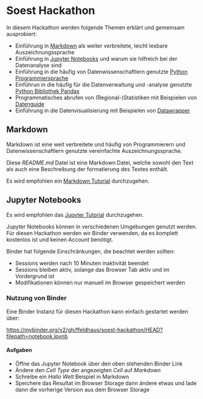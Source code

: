 # Soest Hackathon

In diesem Hackathon werden folgende Themen erklärt und gemeinsam ausprobiert:

- Einführung in [Markdown](https://de.wikipedia.org/wiki/Markdown) als weiter verbreitete, leicht lesbare Auszeichnungssprache
- Einführung in [Jupyter Notebooks](https://jupyter-tutorial.readthedocs.io/de/latest/intro.html) und warum  sie hilfreich bei der Datenanalyse sind
- Einführung in die häufig von Datenwissenschaftlern genutzte [Python Programmiersprache](https://www.python.org/)
- Einführun in die häufig für die Datenverwaltung und -analyse genutzte [Python Bibliothek Pandas](https://de.wikipedia.org/wiki/Pandas_(Software))
- Programmatisches abrufen von (Regional-)Statistiken mit Beispielen von [Datenguide](https://datengui.de/)
- Einführung in die Datenvisualisierung mit Beispielen von [Datawrapper](https://www.datawrapper.de/)

## Markdown

Markdown ist eine weit verbreitete und häufig von Programmierern und Datenwissenschaftlern genutzte vereinfachte Auszeichnungssprache.

Diese *README.md* Datei ist eine Markdown Datei, welche sowohl den Text als auch eine Beschreibung der formatierung des Textes enthält.

Es wird empfohlen ein [Markdown Tutorial](https://drdanielappel.de/tipps-tools/markdown-eine-einfach-zu-erlernende-auszeichnungssprache/) durchzugehen.

## Jupyter Notebooks

Es wird empfohlen das [Jupyter Tutorial](https://jupyter-tutorial.readthedocs.io/de/latest/intro.html) durchzugehen.

Jupyter Notebooks können in verschiedenen Umgebungen genutzt werden. Für diesen Hackathon werden wir Binder verwenden, da es komplett kostenlos ist und keinen Account benötigt.

Binder hat folgende Einschränkungen, die beachtet werden sollten:
  - Sessions werden nach 10 Minuten inaktivität beendet
  - Sessions bleiben aktiv, solange das Browser Tab aktiv und im Vordergrund ist
  - Modifikationen können nur manuell im Browser gespeichert werden

### Nutzung von Binder

Eine Binder Instanz für diesen Hackathon kann einfach gestartet werden über: 

https://mybinder.org/v2/gh/ffeldhaus/soest-hackathon/HEAD?filepath=notebook.ipynb

#### Aufgaben

- Öffne das Jupyter Notebook über den oben stehenden Binder Link
- Ändere den *Cell Type* der angezeigten *Cell* auf *Markdown*
- Schreibe ein *Hallo Welt* Beispiel in Markdown
- Speichere das Resultat im Browser Storage dann ändere etwas und lade dann die vorherige Version aus dem Browser Storage
